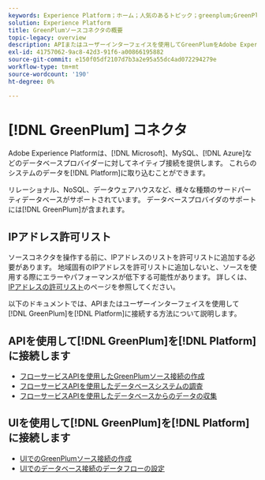 ```yaml
---
keywords: Experience Platform；ホーム；人気のあるトピック；greenplum;GreenPlum
solution: Experience Platform
title: GreenPlumソースコネクタの概要
topic-legacy: overview
description: APIまたはユーザーインターフェイスを使用してGreenPlumをAdobe Experience Platformに接続する方法を説明します。
exl-id: 41757062-9ac8-42d3-91f6-a00866195882
source-git-commit: e150f05df2107d7b3a2e95a55dc4ad072294279e
workflow-type: tm+mt
source-wordcount: '190'
ht-degree: 0%

---
```


# [!DNL GreenPlum] コネクタ

Adobe Experience Platformは、[!DNL Microsoft]、MySQL、[!DNL Azure]などのデータベースプロバイダーに対してネイティブ接続を提供します。 これらのシステムのデータを[!DNL Platform]に取り込むことができます。

リレーショナル、NoSQL、データウェアハウスなど、様々な種類のサードパーティデータベースがサポートされています。 データベースプロバイダのサポートには[!DNL GreenPlum]が含まれます。

## IPアドレス許可リスト

ソースコネクタを操作する前に、IPアドレスのリストを許可リストに追加する必要があります。 地域固有のIPアドレスを許可リストに追加しないと、ソースを使用する際にエラーやパフォーマンスが低下する可能性があります。 詳しくは、[IPアドレスの許可リスト](../../ip-address-allow-list.md)のページを参照してください。

以下のドキュメントでは、APIまたはユーザーインターフェイスを使用して[!DNL GreenPlum]を[!DNL Platform]に接続する方法について説明します。

## APIを使用して[!DNL GreenPlum]を[!DNL Platform]に接続します

- [フローサービスAPIを使用したGreenPlumソース接続の作成](../../tutorials/api/create/databases/greenplum.md)
- [フローサービスAPIを使用したデータベースシステムの調査](../../tutorials/api/explore/database-nosql.md)
- [フローサービスAPIを使用したデータベースからのデータの収集](../../tutorials/api/collect/database-nosql.md)

## UIを使用して[!DNL GreenPlum]を[!DNL Platform]に接続します

- [UIでのGreenPlumソース接続の作成](../../tutorials/ui/create/databases/greenplum.md)
- [UIでのデータベース接続のデータフローの設定](../../tutorials/ui/dataflow/databases.md)
